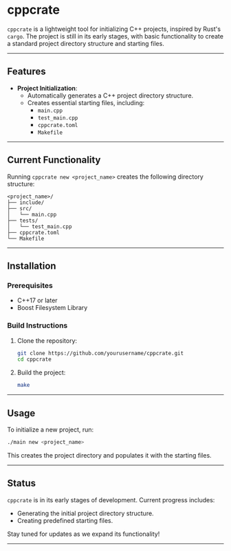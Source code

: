 # cppcrate

`cppcrate` is a lightweight tool for initializing C++ projects, inspired by Rust's `cargo`. The project is still in its early stages, with basic functionality to create a standard project directory structure and starting files.

---

## Features

- **Project Initialization**:
  - Automatically generates a C++ project directory structure.
  - Creates essential starting files, including:
    - `main.cpp`
    - `test_main.cpp`
    - `cppcrate.toml`
    - `Makefile`

---

## Current Functionality

Running `cppcrate new <project_name>` creates the following directory structure:
```
<project_name>/
├── include/
├── src/
│   └── main.cpp
├── tests/
│   └── test_main.cpp
├── cppcrate.toml
└── Makefile
```

---

## Installation

### Prerequisites

- C++17 or later
- Boost Filesystem Library

### Build Instructions

1. Clone the repository:
   ```bash
   git clone https://github.com/yourusername/cppcrate.git
   cd cppcrate
   ```

2. Build the project:
   ```bash
   make
   ```

---

## Usage

To initialize a new project, run:
```bash
./main new <project_name>
```

This creates the project directory and populates it with the starting files.

---

## Status

`cppcrate` is in its early stages of development. Current progress includes:
- Generating the initial project directory structure.
- Creating predefined starting files.

Stay tuned for updates as we expand its functionality!

---
